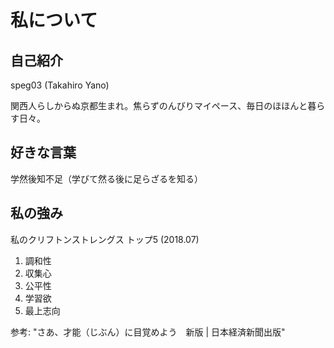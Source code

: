 # 私について

## 自己紹介

speg03 (Takahiro Yano)

関西人らしからぬ京都生まれ。焦らずのんびりマイペース、毎日のほほんと暮らす日々。

## 好きな言葉

学然後知不足（学びて然る後に足らざるを知る）

## 私の強み

私のクリフトンストレングス トップ5 (2018.07)

1. 調和性
1. 収集心
1. 公平性
1. 学習欲
1. 最上志向

参考: "さあ、才能（じぶん）に目覚めよう　新版 | 日本経済新聞出版"

